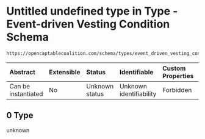 # Untitled undefined type in Type - Event-driven Vesting Condition Schema

```txt
https://opencaptablecoalition.com/schema/types/event_driven_vesting_condition#/properties/dependent_vesting/items/anyOf/0
```



| Abstract            | Extensible | Status         | Identifiable            | Custom Properties | Additional Properties | Access Restrictions | Defined In                                                                                                                    |
| :------------------ | :--------- | :------------- | :---------------------- | :---------------- | :-------------------- | :------------------ | :---------------------------------------------------------------------------------------------------------------------------- |
| Can be instantiated | No         | Unknown status | Unknown identifiability | Forbidden         | Allowed               | none                | [EventDrivenVestingCondition.schema.json*](../../schema/types/EventDrivenVestingCondition.schema.json "open original schema") |

## 0 Type

unknown
